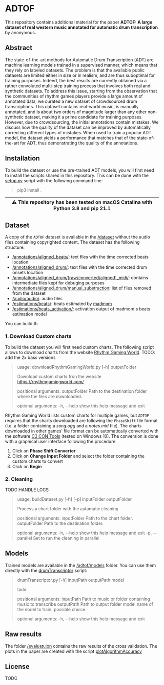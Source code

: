 # ADTOF
This repository contains additional material for the paper **ADTOF: A large dataset of real western music annotated for automatic drum transcription** by anonymous.

## Abstract
The state-of-the-art methods for Automatic Drum Transcription (ADT) are machine learning models trained in a supervised manner, which means that they rely on labeled datasets. The problem is that the available public datasets are limited either in size or in realism, and are thus suboptimal for training purposes. Indeed, the best results are currently obtained via a rather convoluted multi-step training process that involves both real and synthetic datasets. To address this issue, starting from the observation that the communities of rhythm games players provide a large amount of annotated data, we curated a new dataset of crowdsourced drum transcriptions. This dataset contains real-world music, is manually annotated, and is about two orders of magnitude larger than any other non-synthetic dataset, making it a prime candidate for training purposes. However, due to crowdsourcing, the initial annotations contain mistakes. We discuss how the quality of the dataset can be improved by automatically correcting different types of mistakes. When used to train a popular ADT model, the dataset yields a performance that matches that of the state-of-the-art for ADT, thus demonstrating the quality of the annotations.

## Installation
To build the dataset or use the pre-trained ADT models, you will first need to install the scripts shared in this repository. This can be done with the [setup.py](./setup.py) script with the following command line:
> pip3 install .

| :warning: This repository has been tested on macOS Catalina with **Python 3.8** and **pip 21.1** |
| ------------------------------------------------------------------------------------------------ |

## Dataset
A copy of the `ADTOF` dataset is available in the [/dataset](/dataset) without the audio files containing copyrighted content. The dataset has the following structure:
- [/annotations/aligned_beats/](./dataset/annotations/aligned_beats/): text files with the time corrected beats location
- [/annotations/aligned_drum/](./dataset/annotations/aligned_drum/): text files with the time corrected drum onsets location
- [/annotations/aligned_drum/[raw/converted/aligned]_midi/](./dataset/annotations/): contains intermediate files kept for debuging purposes
- [/annotations/aligned_drum/manual_substraction](./dataset/annotations/manual_substraction): list of files removed from the dataset 
- [/audio/audio/](./dataset/audio/audio): audio files 
- [/estimations/beats/](./dataset/estimations/beats): beats estimated by [madmom](https://github.com/CPJKU/madmom)
- [/estimations/beats_activation/](./dataset/estimations/beats_activation): activation output of madmom's beats estimation model

You can build th 
### 1. Download Custom charts
To build the dataset you will first need custom charts. The following script allows to download charts from the website [Rhythm Gaming World](https://rhythmgamingworld.com/).
TODO: add the 2x bass versions
>usage: downloadRhythmGamingWorld.py [-h] outputFolder
>
>Download custom charts fron the website https://rhythmgamingworld.com/
>
>positional arguments:
>  outputFolder  Path to the destination folder where the files are downloaded.
>
>optional arguments:
>  -h, --help    show this help message and exit


Rhythm Gaming World lists custom charts for multiple games, but `ADTOF` requires that the charts downloaded are following the `PhaseShift` file format (i.e. a folder containing a *song.ogg* and a *notes.mid* file). The charts downloaded in other games' file format can be automatically converted with the software [C3 CON Tools](https://rhythmgamingworld.com/forums/topic/c3-con-tools-v401-8142020-weve-only-just-begun/) (tested on Windows 10). The conversion is done with a graphical user interface following the procedure:
1. Click on **Phase Shift Converter**
2. Click on **Change Input Folder** and select the folder containing the custom charts to convert
3. Click on **Begin**


### 2. Cleaning
TODO HANDLE LOGS
>usage: buildDataset.py [-h] [-p] inputFolder outputFolder
>
>Process a chart folder with the automatic cleaning
>
>positional arguments:
>  inputFolder     Path to the chart folder.
>  outputFolder    Path to the destination folder.
>
>optional arguments:
>  -h, --help      show this help message and exit
>  -p, --parallel  Set to run the cleaning in parallel


## Models
Trained models are available in the [/adtof/models](./adtof/models) folder. You can use them directly with the [drumTranscriptor](/bin/drumTranscriptor.py) script:
>drumTranscriptor.py [-h] inputPath outputPath model
>
>todo
>
>positional arguments:
>  inputPath   Path to music or folder containing music to transcribe
>  outputPath  Path to output folder
>  model       name of the nodel to train, possible choice
>
>optional arguments:
>  -h, --help  show this help message and exit

## Raw results
The folder [/evaluatuion](./evaluation) contains the raw results of the cross validation. The plots in the paper are created with the script [plotAlgorithmAccuracy](/bin/plotAlgorithmAccuracy.py)

## License
TODO